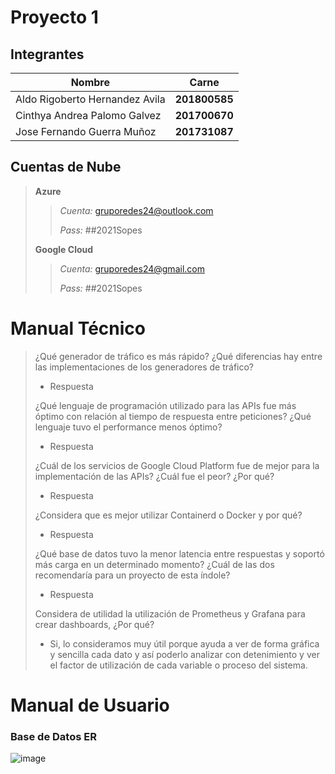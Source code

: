 # Proyecto 1

## Integrantes

|          Nombre              |    Carne    |
|------------------------------|-------------|
|Aldo Rigoberto Hernandez Avila|**201800585**|
|Cinthya Andrea Palomo Galvez  |**201700670**|
|Jose Fernando Guerra Muñoz    |**201731087**|


## Cuentas de Nube

> **Azure**
> > *Cuenta:* gruporedes24@outlook.com
> >
> > *Pass:* ##2021Sopes
> 
> **Google Cloud**
> >  *Cuenta:* gruporedes24@gmail.com
> >
> > *Pass:* ##2021Sopes


# Manual Técnico
> ¿Qué generador de tráfico es más rápido? ¿Qué diferencias hay entre las implementaciones de los generadores de tráfico?
> - Respuesta
> > >
> ¿Qué lenguaje de programación utilizado para las APIs fue más óptimo con relación al tiempo de respuesta entre peticiones? ¿Qué lenguaje tuvo el performance menos óptimo?
> - Respuesta
> > >
> ¿Cuál de los servicios de Google Cloud Platform fue de mejor para la implementación de las APIs? ¿Cuál fue el peor? ¿Por qué?
> - Respuesta
> > >
> ¿Considera que es mejor utilizar Containerd o Docker y por qué?
> - Respuesta
> > >
> ¿Qué base de datos tuvo la menor latencia entre respuestas y soportó más carga en un determinado momento? ¿Cuál de las dos recomendaría para un proyecto de esta índole?
> - Respuesta
> > >
> Considera de utilidad la utilización de Prometheus y Grafana para crear dashboards, ¿Por qué?
> - Si, lo consideramos muy útil porque ayuda a ver de forma gráfica y sencilla cada dato y así poderlo analizar con detenimiento y ver el factor de utilización de cada variable o proceso del sistema.

# Manual de Usuario

### Base de Datos ER
![image](https://user-images.githubusercontent.com/36779113/135707489-ee4e7dce-aa2d-4514-b63d-06fcd8def95f.png)

